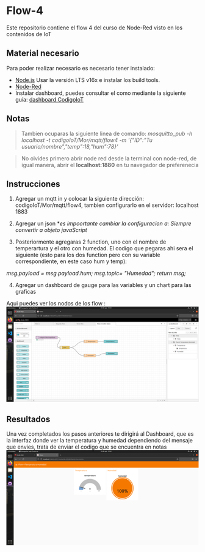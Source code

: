 # Flow-4
Este repositorio contiene el flow 4 del curso de Node-Red visto en los contenidos de IoT 


## Material necesario
Para poder realizar necesario es necesario tener instalado:
- [Node.js](https://github.com/nodesource/distributions/blob/master/README.md) Usar la versión LTS v16x e instalar los build tools.
- [Node-Red](https://nodered.org/docs/getting-started/local)
- Instalar dashboard, puedes consultar el como mediante la siguiente guía: [dashboard CodigoIoT](https://edu.codigoiot.com/mod/page/view.php?id=1080)

## Notas

>Tambien ocuparas la siguiente linea de comando:  *mosquitto_pub -h localhost -t codigoIoT/Mor/mqtt/flow4 -m '{"ID":"Tu usuario/nombre","temp":18,"hum":78}'*

>No olvides primero abrir node red desde la terminal con node-red, de igual manera, abrir el **localhost:1880** en tu navegador de preferenecia

## Instrucciones

1. Agregar un mqtt in y colocar la siguiente dirección: codigoIoT/Mor/mqtt/flow4, tambien configurarlo en el servidor: localhost 1883

2. Agregar un json **es impoortante cambiar la configuracion a: Siempre convertir a objeto javaScript*

3. Posteriormente agregaras 2 function, uno con el nombre de temperartura y el otro con humedad. El codigo que pegaras ahi sera el siguiente (esto para los dos function pero con su variable correspondiente, en este caso hum y temp): 

*msg.payload = msg.payload.hum;
msg.topic= "Humedad";
return msg;*

4. Agregar un dashboard de gauge para las variables y un chart para las graficas

Aqui puedes ver los nodos de los flow :
![](https://github.com/ArathTzec/Flow-4/blob/main/Node-Red.png?raw=true)

## Resultados
Una vez completados los pasos anteriores te dirigirá al Dashboard, que es la interfaz donde ver la temperatura y humedad dependiendo del mensaje que envies, trata de enviar el codigo que se encuentra en notas 
![](https://github.com/ArathTzec/Flow-4/blob/main/Envio%20de%20datos%20de%20Manera-Local.png?raw=true)
